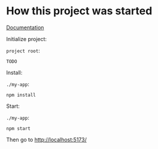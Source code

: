 # How this project was started

[Documentation](#TODO)

Initialize project:

`project root`:
``` shell
TODO
```

Install:

`./my-app`:
``` shell
npm install
```

Start:

`./my-app`:
``` shell
npm start
```
Then go to <http://localhost:5173/>